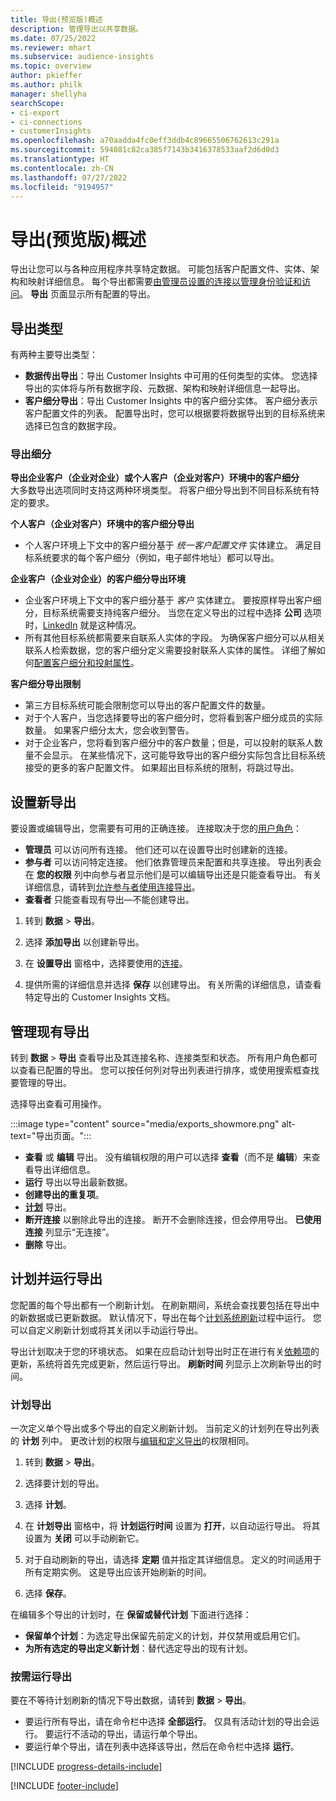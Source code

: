 ```yaml
---
title: 导出(预览版)概述
description: 管理导出以共享数据。
ms.date: 07/25/2022
ms.reviewer: mhart
ms.subservice: audience-insights
ms.topic: overview
author: pkieffer
ms.author: philk
manager: shellyha
searchScope:
- ci-export
- ci-connections
- customerInsights
ms.openlocfilehash: a70aadda4fc0eff3ddb4c89665506762613c291a
ms.sourcegitcommit: 594081c82ca385f7143b3416378533aaf2d6d0d3
ms.translationtype: HT
ms.contentlocale: zh-CN
ms.lasthandoff: 07/27/2022
ms.locfileid: "9194957"
---
```

# <a name="exports-preview-overview"></a>导出(预览版)概述

 导出让您可以与各种应用程序共享特定数据。 可能包括客户配置文件、实体、架构和映射详细信息。 每个导出都需要[由管理员设置的连接以管理身份验证和访问](connections.md)。 **导出** 页面显示所有配置的导出。

## <a name="export-types"></a>导出类型

有两种主要导出类型：  

- **数据传出导出**：导出 Customer Insights 中可用的任何类型的实体。 您选择导出的实体将与所有数据字段、元数据、架构和映射详细信息一起导出。
- **客户细分导出**：导出 Customer Insights 中的客户细分实体。 客户细分表示客户配置文件的列表。 配置导出时，您可以根据要将数据导出到的目标系统来选择已包含的数据字段。

### <a name="export-segments"></a>导出细分

**导出企业客户（企业对企业）或个人客户（企业对客户）环境中的客户细分**  
大多数导出选项同时支持这两种环境类型。 将客户细分导出到不同目标系统有特定的要求。 

**个人客户（企业对客户）环境中的客户细分导出**  
- 个人客户环境上下文中的客户细分基于 *统一客户配置文件* 实体建立。 满足目标系统要求的每个客户细分（例如，电子邮件地址）都可以导出。

**企业客户（企业对企业）的客户细分导出环境**  
- 企业客户环境上下文中的客户细分基于 *客户* 实体建立。 要按原样导出客户细分，目标系统需要支持纯客户细分。 当您在定义导出的过程中选择 **公司** 选项时，[LinkedIn](export-linkedin-ads.md) 就是这种情况。
- 所有其他目标系统都需要来自联系人实体的字段。 为确保客户细分可以从相关联系人检索数据，您的客户细分定义需要投射联系人实体的属性。 详细了解如何[配置客户细分和投射属性](segment-builder.md)。

**客户细分导出限制**  
- 第三方目标系统可能会限制您可以导出的客户配置文件的数量。 
- 对于个人客户，当您选择要导出的客户细分时，您将看到客户细分成员的实际数量。 如果客户细分太大，您会收到警告。 
- 对于企业客户，您将看到客户细分中的客户数量；但是，可以投射的联系人数量不会显示。 在某些情况下，这可能导致导出的客户细分实际包含比目标系统接受的更多的客户配置文件。 如果超出目标系统的限制，将跳过导出。

## <a name="set-up-a-new-export"></a>设置新导出

要设置或编辑导出，您需要有可用的正确连接。 连接取决于您的[用户角色](permissions.md)：
- **管理员** 可以访问所有连接。 他们还可以在设置导出时创建新的连接。
- **参与者** 可以访问特定连接。 他们依靠管理员来配置和共享连接。 导出列表会在 **您的权限** 列中向参与者显示他们是可以编辑导出还是只能查看导出。 有关详细信息，请转到[允许参与者使用连接导出](connections.md#allow-contributors-to-use-a-connection-for-exports)。
- **查看者** 只能查看现有导出—不能创建导出。

1. 转到 **数据** > **导出**。

1. 选择 **添加导出** 以创建新导出。

1. 在 **设置导出** 窗格中，选择要使用的[连接](connections.md)。

1. 提供所需的详细信息并选择 **保存** 以创建导出。 有关所需的详细信息，请查看特定导出的 Customer Insights 文档。

## <a name="manage-existing-exports"></a>管理现有导出

转到 **数据** > **导出** 查看导出及其连接名称、连接类型和状态。 所有用户角色都可以查看已配置的导出。 您可以按任何列对导出列表进行排序，或使用搜索框查找要管理的导出。

选择导出查看可用操作。

:::image type="content" source="media/exports_showmore.png" alt-text="导出页面。":::

- **查看** 或 **编辑** 导出。 没有编辑权限的用户可以选择 **查看**（而不是 **编辑**）来查看导出详细信息。
- **运行** 导出以导出最新数据。
- **创建导出的重复项**。
- **[计划](#schedule-and-run-exports)** 导出。
- **断开连接** 以删除此导出的连接。 断开不会删除连接，但会停用导出。 **已使用连接** 列显示“无连接”。
- **删除** 导出。

## <a name="schedule-and-run-exports"></a>计划并运行导出

您配置的每个导出都有一个刷新计划。 在刷新期间，系统会查找要包括在导出中的新数据或已更新数据。 默认情况下，导出在每个[计划系统刷新](system.md#schedule-tab)过程中运行。 您可以自定义刷新计划或将其关闭以手动运行导出。

导出计划取决于您的环境状态。 如果在应启动计划导出时正在进行有关[依赖项](system.md#refresh-processes)的更新，系统将首先完成更新，然后运行导出。 **刷新时间** 列显示上次刷新导出的时间。

### <a name="schedule-exports"></a>计划导出

一次定义单个导出或多个导出的自定义刷新计划。 当前定义的计划列在导出列表的 **计划** 列中。 更改计划的权限与[编辑和定义导出](export-destinations.md#set-up-a-new-export)的权限相同。

1. 转到 **数据** > **导出**。

1. 选择要计划的导出。

1. 选择 **计划**。

1. 在 **计划导出** 窗格中，将 **计划运行时间** 设置为 **打开**，以自动运行导出。 将其设置为 **关闭** 可以手动刷新它。

1. 对于自动刷新的导出，请选择 **定期** 值并指定其详细信息。 定义的时间适用于所有定期实例。 这是导出应该开始刷新的时间。

1. 选择 **保存**。

在编辑多个导出的计划时，在 **保留或替代计划** 下面进行选择：

- **保留单个计划**：为选定导出保留先前定义的计划，并仅禁用或启用它们。
- **为所有选定的导出定义新计划**：替代选定导出的现有计划。

### <a name="run-exports-on-demand"></a>按需运行导出

要在不等待计划刷新的情况下导出数据，请转到 **数据** > **导出**。

- 要运行所有导出，请在命令栏中选择 **全部运行**。 仅具有活动计划的导出会运行。 要运行不活动的导出，请运行单个导出。
- 要运行单个导出，请在列表中选择该导出，然后在命令栏中选择 **运行**。

[!INCLUDE [progress-details-include](includes/progress-details-pane.md)]


[!INCLUDE [footer-include](includes/footer-banner.md)]
